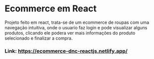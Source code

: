 # Ecommerce em React

Projeto feito em react, trata-se de um ecommerce de roupas com uma navegação intuitiva, onde o usuario faz login e pode visualizar alguns produtos, clicando ele podera ver mais informações do produto selecionado e finalizar a compra.

### Link: https://ecommerce-dnc-reactjs.netlify.app/
